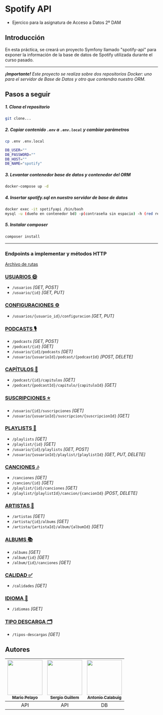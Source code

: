 # Spotify API

- Ejercico para la asignatura de Acceso a Datos 2º DAM

## Introducción

En esta práctica, se creará un proyecto Symfony llamado "spotify-api" para exponer la información de la base de datos de Spotify utilizada durante el curso pasado.

---

***¡Importante!** Este proyecto se realiza sobre dos repositorios Docker: uno para el servidor de Base de Datos y otro que contendra nuestro ORM.*

## Pasos a seguir

##### 1. Clona el repositorio 

```bash
git clone...
```

##### 2. Copiar contenido `.env` a `.env.local` y cambiar parámetros

```bash
cp .env .env.local
```

```bash
DB_USER=""
DB_PASSWORD=""
DB_HOST=""
DB_NAME="spotify"
```

##### 3. Levantar contenedor base de datos y contenedor del ORM

```bash
docker-compose up -d
```

##### 4. Insertar spotify.sql en nuestro servidor de base de datos

```bash
docker exec -it spotifyapi /bin/bash
mysql -u (dueño en contenedor bd) -p(contraseña sin espacio) -h (red repositorio) (nombre esquema) < db/spotify.sql
```

##### 5. Instalar composer

```bash
composer install
```

---

### Endpoints a implementar y métodos HTTP

[Archivo de rutas](https://github.com/SergioGC1/spotify-api/blob/master/config/routes.yaml)

### [USUARIOS 😄](https://github.com/SergioGC1/spotify-api/blob/master/src/Controller/UsuarioController.php)

- `/usuarios` *[GET, POST]*
- `/usuario/{id}` *[GET, PUT]*

### [CONFIGURACIONES ⚙️](https://github.com/SergioGC1/spotify-api/blob/master/src/Controller/ConfiguracionController.php)

- `/usuarios/{usuario_id}/configuracion` *[GET, PUT]*

### [PODCASTS 🎙️](https://github.com/SergioGC1/spotify-api/blob/master/src/Controller/PodcastController.php)

- `/podcasts` *[GET, POST]*
- `/podcast/{id}` *[GET]*
- `/usuario/{id}/podcasts` *[GET]*
- `/usuario/{usuarioId}/podcast/{podcastId}` *[POST, DELETE]*

### [CAPÍTULOS 📖](https://github.com/SergioGC1/spotify-api/blob/master/src/Controller/CapituloController.php)

- `/podcast/{id}/capitulos` *[GET]*
- `/podcast/{podcastId}/capitulo/{capituloId}` *[GET]*

### [SUSCRIPCIONES ⭐](https://github.com/SergioGC1/spotify-api/blob/master/src/Controller/SuscripcionController.php)

- `/usuario/{id}/suscripciones` *[GET]*
- `/usuario/{usuarioId}/suscripcion/{suscripcionId}` *[GET]*

### [PLAYLISTS 📓](https://github.com/SergioGC1/spotify-api/blob/master/src/Controller/PlaylistController.php)

- `/playlists` *[GET]*
- `/playlist/{id}` *[GET]*
- `/usuario/{id}/playlists` *[GET, POST]*
- `/usuario/{usuarioId}/playlist/{playlistId}` *[GET, PUT, DELETE]*

### [CANCIONES 🎶](https://github.com/SergioGC1/spotify-api/blob/master/src/Controller/CancionController.php)

- `/canciones` *[GET]*
- `/cancion/{id}` *[GET]*
- `/playlist/{id}/canciones` *[GET]*
- `/playlist/{playlistId}/cancion/{cancionId}` *[POST, DELETE]*

### [ARTISTAS 🎤](https://github.com/SergioGC1/spotify-api/blob/master/src/Controller/ArtistaController.php)

- `/artistas` *[GET]*
- `/artista/{id}/albums` *[GET]*
- `/artista/{artistaId}/album/{albumId}` *[GET]*

### [ALBUMS 📚](https://github.com/SergioGC1/spotify-api/blob/master/src/Controller/AlbumController.php)

- `/albums` *[GET]*
- `/album/{id}` *[GET]*
- `/album/{id}/canciones` *[GET]*

### [CALIDAD ✅](https://github.com/SergioGC1/spotify-api/blob/master/src/Controller/CalidadController.php)

- `/calidades` *[GET]*

### [IDIOMA 👅](https://github.com/SergioGC1/spotify-api/blob/master/src/Controller/IdiomaController.php)

- `/idiomas` *[GET]*

### [TIPO DESCARGA 🗂️](https://github.com/SergioGC1/spotify-api/blob/master/src/Controller/TipoDescargaController.php)

- `/tipos-descargas` *[GET]*

## Autores

| [<img src="https://avatars.githubusercontent.com/u/152878194?v=4" width=115><br><sub>Mario Pelayo</sub>](https://github.com/m-Pelayo) |  [<img src="https://avatars.githubusercontent.com/u/113478355?v=4" width=115><br><sub>Sergio Guillem</sub>](https://github.com/SergioGC1) |  [<img src="https://avatars.githubusercontent.com/u/8101959?v=4" width=115><br><sub>Antonio Calabuig</sub>](https://github.com/buig) |
| :---: | :---: | :---: |
| API | API | DB |